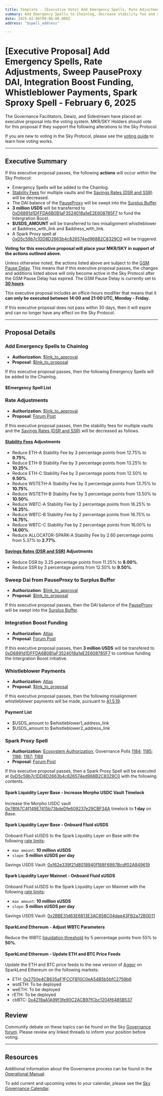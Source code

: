 ```yaml
---
title: Template - [Executive Vote] Add Emergency Spells, Rate Adjustments, Sweep PauseProxy DAI, Integration Boost Funding, Whistleblower Payments, Spark Sproxy Spell - February 6, 2025
summary: Add Emergency Spells to Chainlog, decrease stability fee and savings rates, sweep DAI in PauseProxy to the Surplus Buffer, fund Integration Boost, payments to alignment whistleblowers, trigger a Spark Proxy spell.
date: 2025-02-06T00:00:00.000Z
address: "$spell_address"

---
```

# [Executive Proposal] Add Emergency Spells, Rate Adjustments, Sweep PauseProxy DAI, Integration Boost Funding, Whistleblower Payments, Spark Sproxy Spell - February 6, 2025

The Governance Facilitators, Dewiz, and Sidestream have placed an executive proposal into the voting system. MKR/SKY Holders should vote for this proposal if they support the following alterations to the Sky Protocol.

If you are new to voting in the Sky Protocol, please see the [voting guide](https://manual.makerdao.com/governance/voting-in-makerdao/on-chain-governance) to learn how voting works.

---

## Executive Summary

If this executive proposal passes, the following **actions** will occur within the Sky Protocol:
- Emergency Spells will be added to the Chainlog.
- [Stability Fees](https://sky-atlas.powerhouse.io/#A.3.8.1.1.2.3_Stability_Fee-67e40a3b-f1c2-4dc6-b502-2affeab0b232|57eaf45219bea3b430c2) for multiple vaults and the [Savings Rates (DSR and SSR)](https://sky-atlas.powerhouse.io/A.4.3.1_Savings_Rates/5586fe33-b0af-41f0-9629-b1716c7c0967%7Cb3417d54) will be decreased.
- The DAI balance of the [PauseProxy](https://etherscan.io/address/0xbe8e3e3618f7474f8cb1d074a26affef007e98fb) will be swept into the [Surplus Buffer](https://sky-atlas.powerhouse.io/A.3.5.1_Surplus_Buffer/11af2ff0-8d73-806a-afb0-ca38393197d3%7C57ea2c54).
- **3 million USDS** will be transferred to [0xD6891d1DFFDA6B0B1aF3524018a1eE2E608785F7](https://etherscan.io/address/0xD6891d1DFFDA6B0B1aF3524018a1eE2E608785F7) to fund the Intergration Boost.
- **$USDS_AMOUNT** will be transferred to two misalignment whistleblower at $address_with_link and $address_with_link.
- A Spark Proxy spell at [0xD5c59b7c1DD8D2663b4c826574ed968B2C8329C0](https://etherscan.io/address/0xD5c59b7c1DD8D2663b4c826574ed968B2C8329C0#code) will be triggered. 

**Voting for this executive proposal will place your MKR/SKY in support of the actions outlined above.**

Unless otherwise noted, the actions listed above are subject to the [GSM Pause Delay](https://sky-atlas.powerhouse.io/#A.1.8.2.1_Pause_Delay-a98b8227-95f6-4711-9d8d-f52cbc6ad2d0|0db30758e055). This means that if this executive proposal passes, the changes and additions listed above will only become active in the Sky Protocol after the GSM Pause Delay has expired. The GSM Pause Delay is currently set to [**30 hours**](https://sky-atlas.powerhouse.io/#A.1.8.2.1.2_Pause_Delay_Current_Value-09d2514b-3169-4755-a654-2c774456980d|0db30758e055d2d0).

This executive proposal includes an office-hours modifier that means that it **can only be executed between 14:00 and 21:00 UTC, Monday - Friday**. 

If this executive proposal does not pass within 30 days, then it will expire and can no longer have any effect on the Sky Protocol.

---

## Proposal Details

### Add Emergency Spells to Chainlog

- **Authorization**: [$link_to_approval]()
- **Proposal**: [$link_to_proposal]()

If this executive proposal passes, then the following Emergency Spells will be added to the Chainlog.

#### $Emergency Spell List

### Rate Adjustments

- **Authorization**: [$link_to_approval]()
- **Proposal**: [Forum Post](https://forum.sky.money/t/feb-6-2025-stability-scope-parameter-changes-21/25906)

If this executive proposal passes, then the stability fees for multiple vaults and the [Savings Rates (DSR and SSR)](https://sky-atlas.powerhouse.io/A.4.3.1_Savings_Rates/5586fe33-b0af-41f0-9629-b1716c7c0967%7Cb3417d54) will be decreased as follows.

#### [Stability Fees](https://sky-atlas.powerhouse.io/#A.3.8.1.1.2.3_Stability_Fee-67e40a3b-f1c2-4dc6-b502-2affeab0b232|57eaf45219bea3b430c2) Adjustments

- Reduce ETH-A Stability Fee by 3 percentage points from 12.75% to **9.75%**.
- Reduce ETH-B Stability Fee by 3 percentage points from 13.25% to **10.25%**.
- Reduce ETH-C Stability Fee by 3 percentage points from 12.50% to **9.50%**.
- Reduce WSTETH-A Stability Fee by 3 percentage points from 13.75% to **10.75%**.
- Reduce WSTETH-B Stability Fee by 3 percentage points from 13.50% to **10.50%**.
- Reduce WBTC-A Stability Fee by 2 percentage points from 16.25% to **14.25%**.
- Reduce WBTC-B Stability Fee by 2 percentage points from 16.75% to **14.75%**.
- Reduce WBTC-C Stability Fee by 2 percentage points from 16.00% to **14.00%**.
- Reduce ALLOCATOR-SPARK-A Stability Fee by 2.60 percentage points from 5.37% to **2.77%**.

#### [Savings Rates (DSR and SSR)](https://sky-atlas.powerhouse.io/A.4.3.1_Savings_Rates/5586fe33-b0af-41f0-9629-b1716c7c0967%7Cb3417d54) Adjustments

- Reduce DSR by 3.25 percentage points from 11.25% to **8.00%**.
- Reduce SSR by 3 percentage points from 12.50% to **9.50%**.

### Sweep Dai from PauseProxy to Surplus Buffer

- **Authorization**: [$link_to_approval]()
- **Proposal**: [$link_to_proposal]()

If this executive proposal passes, then the DAI balance of the [PauseProxy](https://etherscan.io/address/0xbe8e3e3618f7474f8cb1d074a26affef007e98fb) will be swept into the [Surplus Buffer](https://sky-atlas.powerhouse.io/A.3.5.1_Surplus_Buffer/11af2ff0-8d73-806a-afb0-ca38393197d3%7C57ea2c54).

### Integration Boost Funding

- **Authorization**: [Atlas](https://sky-atlas.powerhouse.io/A.5.2.1.2_Integration_Boost/129f2ff0-8d73-8057-850b-d32304e9c91a|8d5a9e88cf49)
- **Proposal**: [Forum Post](https://forum.sky.money/t/utilization-of-the-integration-boost-budget-a-5-2-1-2/25536/5)

If this executive proposal passes, then  **3 million USDS** will be transfered to [0xD6891d1DFFDA6B0B1aF3524018a1eE2E608785F7](https://etherscan.io/address/0xD6891d1DFFDA6B0B1aF3524018a1eE2E608785F7) to continue funding the Intergration Boost initiative.

### Whistleblower Payments

- **Authorization**: [Atlas](https://sky-atlas.powerhouse.io/A.1.5.19_Whistleblower_Bounty/fb2de9a9-8154-46b8-9631-a5dda875921e|0db3af4e955e)
- **Proposal**: [$link_to_proposal]()

If this executive proposal passes, then the following misalignment whistleblower payments will be made, pursuant to [A1.5.19](https://sky-atlas.powerhouse.io/A.1.5.19_Whistleblower_Bounty/fb2de9a9-8154-46b8-9631-a5dda875921e|0db3af4e955e).

#### Payment List

- $USDS_amount to $whistleblower1_address_link
- $USDS_amount to $whistleblower2_address_link

### Spark Proxy Spell

- **Authorization**: [Ecosystem Authorization](https://forum.sky.money/t/feb-6-2025-proposed-changes-to-spark-for-upcoming-spell-actual/25888/3), Governance Polls [1184](https://vote.makerdao.com/polling/QmUMkWLQ); [1185](https://vote.makerdao.com/polling/QmTfntSm); [1186](https://vote.makerdao.com/polling/QmWCe4JD); [1187](https://vote.makerdao.com/polling/QmbSANrr); [1188](https://vote.makerdao.com/polling/QmRKhzad)
- **Proposal**: [Forum Post](https://forum.sky.money/t/feb-6-2025-proposed-changes-to-spark-for-upcoming-spell-actual/25888)

If this executive proposal passes, then a Spark Proxy Spell will be executed at [0xD5c59b7c1DD8D2663b4c826574ed968B2C8329C0](https://etherscan.io/address/0xD5c59b7c1DD8D2663b4c826574ed968B2C8329C0#code) with the following contents.

#### Spark Liquidity Layer Base - Increase Morpho USDC Vault Timelock

Increase the Morpho USDC vault [0x7BfA7C4f149E7415b73bdeDfe609237e29CBF34A](https://basescan.org/address/0x7BfA7C4f149E7415b73bdeDfe609237e29CBF34A) timelock to **1 day** on Base.

#### Spark Liquidity Layer Base - Onboard Fluid sUSDS

Onboard Fluid sUSDS to the Spark Liquidity Layer on Base with the following [rate limits](https://docs.spark.fi/dev/spark-liquidity-layer/spark-alm-controller#rate-limits):

- `max amount`: **10 million sUSDS**
- `slope`: **5 million sUSDS per day**

Savings USDS Vault: [0xf62e339f21d8018940f188F6987Bcdf02A849619](https://basescan.org/address/0xf62e339f21d8018940f188F6987Bcdf02A849619)

#### Spark Liquidity Layer Mainnet - Onboard Fluid sUSDS

Onboard Fluid sUSDS to the Spark Liquidity Layer on Mainnet with the following [rate limits](https://docs.spark.fi/dev/spark-liquidity-layer/spark-alm-controller#rate-limits):

- `max amount`: **10 million sUSDS**
- `slope`: **5 million sUSDS per day**

Savings USDS Vault: [0x2BBE31d63E6813E3AC858C04dae43FB2a72B0D11](https://etherscan.io/address/0x2BBE31d63E6813E3AC858C04dae43FB2a72B0D11)

#### SparkLend Ethereum - Adjust WBTC Parameters

Reduce the WBTC [liquidation threshold](https://sky-atlas.powerhouse.io/A.3.8.1.6.1.5_Liquidation_Threshold_Definition/9170a423-fba1-4fbe-83c4-f55f2510a9db|57eaf45219be608847d6) by 5 percentage points from 55% to **50%**.

#### SparkLend Ethereum - Update ETH and BTC Price Feeds

Update the ETH and BTC price feeds to the new version of [Aggor](https://github.com/chronicleprotocol/aggor) on SparkLend Ethereum on the following markets:

- ETH: [0x2750e4CB635aF1FCCFB10C0eA54B5b5bfC2759b6](https://etherscan.io/address/0x2750e4CB635aF1FCCFB10C0eA54B5b5bfC2759b6)
- wstETH: To be deployed
- weETH: To be deployed
- rETH: To be deployed
- cbBTC: [0x4219aA1A99f3fe90C2ACB97fCbc1204f6485B537](https://etherscan.io/address/0x4219aA1A99f3fe90C2ACB97fCbc1204f6485B537)

## Review

Community debate on these topics can be found on the Sky [Governance forum](https://forum.makerdao.com/). Please review any linked threads to inform your position before voting.

---

## Resources

Additional information about the Governance process can be found in the [Operational Manual](https://manual.makerdao.com).

To add current and upcoming votes to your calendar, please see the [Sky Governance Calendar](https://manual.makerdao.com/makerdao/calendars/governance-calendar).
